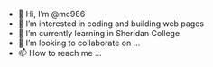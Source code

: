 - 👋 Hi, I’m @mc986
- 👀 I’m interested in coding and building web pages
- 🌱 I’m currently learning in Sheridan College 
- 💞️ I’m looking to collaborate on ...
- 📫 How to reach me ...

<!---
mc986/mc986 is a ✨ special ✨ repository because its `README.md` (this file) appears on your GitHub profile.
You can click the Preview link to take a look at your changes.
--->
